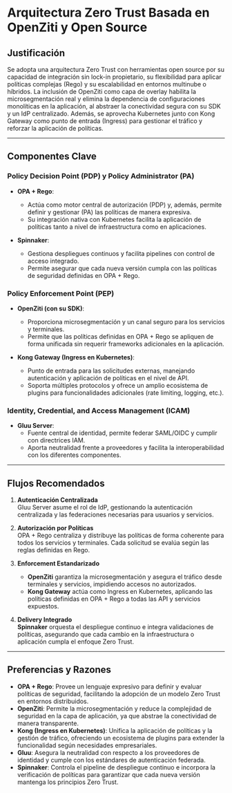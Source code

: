 # Arquitectura Zero Trust Basada en OpenZiti y Open Source

## Justificación
Se adopta una arquitectura Zero Trust con herramientas open source por su capacidad de integración sin lock-in propietario, su flexibilidad para aplicar políticas complejas (Rego) y su escalabilidad en entornos multinube o híbridos. La inclusión de OpenZiti como capa de overlay habilita la microsegmentación real y elimina la dependencia de configuraciones monolíticas en la aplicación, al abstraer la conectividad segura con su SDK y un IdP centralizado. Además, se aprovecha Kubernetes junto con Kong Gateway como punto de entrada (Ingress) para gestionar el tráfico y reforzar la aplicación de políticas.

---

## Componentes Clave

### Policy Decision Point (PDP) y Policy Administrator (PA)
- **OPA + Rego**: 
  - Actúa como motor central de autorización (PDP) y, además, permite definir y gestionar (PA) las políticas de manera expresiva.  
  - Su integración nativa con Kubernetes facilita la aplicación de políticas tanto a nivel de infraestructura como en aplicaciones.

- **Spinnaker**: 
  - Gestiona despliegues continuos y facilita pipelines con control de acceso integrado.
  - Permite asegurar que cada nueva versión cumpla con las políticas de seguridad definidas en OPA + Rego.

### Policy Enforcement Point (PEP)
- **OpenZiti (con su SDK)**:
  - Proporciona microsegmentación y un canal seguro para los servicios y terminales.
  - Permite que las políticas definidas en OPA + Rego se apliquen de forma unificada sin requerir frameworks adicionales en la aplicación.
  
- **Kong Gateway (Ingress en Kubernetes)**:
  - Punto de entrada para las solicitudes externas, manejando autenticación y aplicación de políticas en el nivel de API.
  - Soporta múltiples protocolos y ofrece un amplio ecosistema de plugins para funcionalidades adicionales (rate limiting, logging, etc.).

### Identity, Credential, and Access Management (ICAM)
- **Gluu Server**:
  - Fuente central de identidad, permite federar SAML/OIDC y cumplir con directrices IAM.
  - Aporta neutralidad frente a proveedores y facilita la interoperabilidad con los diferentes componentes.

---

## Flujos Recomendados

1. **Autenticación Centralizada**  
   Gluu Server asume el rol de IdP, gestionando la autenticación centralizada y las federaciones necesarias para usuarios y servicios.

2. **Autorización por Políticas**  
   OPA + Rego centraliza y distribuye las políticas de forma coherente para todos los servicios y terminales. Cada solicitud se evalúa según las reglas definidas en Rego.

3. **Enforcement Estandarizado**  
   - **OpenZiti** garantiza la microsegmentación y asegura el tráfico desde terminales y servicios, impidiendo accesos no autorizados.  
   - **Kong Gateway** actúa como Ingress en Kubernetes, aplicando las políticas definidas en OPA + Rego a todas las API y servicios expuestos.

4. **Delivery Integrado**  
   **Spinnaker** orquesta el despliegue continuo e integra validaciones de políticas, asegurando que cada cambio en la infraestructura o aplicación cumpla el enfoque Zero Trust.

---

## Preferencias y Razones

- **OPA + Rego**: Provee un lenguaje expresivo para definir y evaluar políticas de seguridad, facilitando la adopción de un modelo Zero Trust en entornos distribuidos.  
- **OpenZiti**: Permite la microsegmentación y reduce la complejidad de seguridad en la capa de aplicación, ya que abstrae la conectividad de manera transparente.  
- **Kong (Ingress en Kubernetes)**: Unifica la aplicación de políticas y la gestión de tráfico, ofreciendo un ecosistema de plugins para extender la funcionalidad según necesidades empresariales.  
- **Gluu**: Asegura la neutralidad con respecto a los proveedores de identidad y cumple con los estándares de autenticación federada.  
- **Spinnaker**: Controla el pipeline de despliegue continuo e incorpora la verificación de políticas para garantizar que cada nueva versión mantenga los principios Zero Trust.
